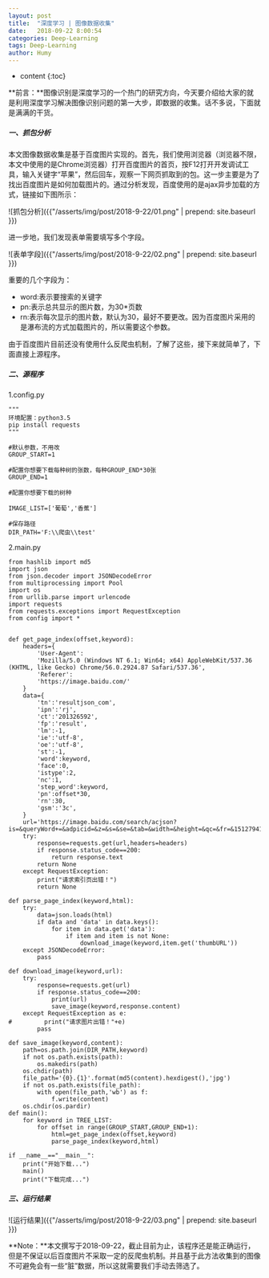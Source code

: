 ```yaml
---
layout: post
title:  "深度学习 | 图像数据收集"
date:   2018-09-22 8:00:54
categories: Deep-Learning
tags: Deep-Learning
author: Humy
---
```

* content
{:toc}

**前言：**图像识别是深度学习的一个热门的研究方向，今天要介绍给大家的就是利用深度学习解决图像识别问题的第一大步，即数据的收集。话不多说，下面就是满满的干货。

##### 一、抓包分析

本文图像数据收集是基于百度图片实现的。首先，我们使用浏览器（浏览器不限，本文中使用的是Chrome浏览器）打开百度图片的首页，按F12打开开发调试工具，输入关键字“苹果”，然后回车，观察一下网页抓取到的包。这一步主要是为了找出百度图片是如何加载图片的。通过分析发现，百度使用的是ajax异步加载的方式，链接如下图所示：




![抓包分析]({{"/asserts/img/post/2018-9-22/01.png" | prepend: site.baseurl }})

进一步地，我们发现表单需要填写多个字段。

![表单字段]({{"/asserts/img/post/2018-9-22/02.png" | prepend: site.baseurl }})

重要的几个字段为：

* word:表示要搜索的关键字
* pn:表示总共显示的图片数，为30*页数
* rn:表示每次显示的图片数，默认为30，最好不要更改。因为百度图片采用的是瀑布流的方式加载图片的，所以需要这个参数。

由于百度图片目前还没有使用什么反爬虫机制，了解了这些，接下来就简单了，下面直接上源程序。

##### 二、源程序

1.config.py

```
"""
环境配置：python3.5
pip install requests
"""

#默认参数，不用改
GROUP_START=1

#配置你想要下载每种树的张数，每种GROUP_END*30张
GROUP_END=1

#配置你想要下载的树种

IMAGE_LIST=['葡萄','香蕉']

#保存路径
DIR_PATH='F:\\爬虫\\test'
```

2.main.py

```
from hashlib import md5
import json
from json.decoder import JSONDecodeError
from multiprocessing import Pool
import os
from urllib.parse import urlencode
import requests
from requests.exceptions import RequestException
from config import *


def get_page_index(offset,keyword):
    headers={
        'User-Agent':
        'Mozilla/5.0 (Windows NT 6.1; Win64; x64) AppleWebKit/537.36 (KHTML, like Gecko) Chrome/56.0.2924.87 Safari/537.36',
        'Referer':
        'https://image.baidu.com/'
    }
    data={
        'tn':'resultjson_com',
        'ipn':'rj',
        'ct':'201326592',
        'fp':'result',
        'lm':-1,
        'ie':'utf-8',
        'oe':'utf-8',
        'st':-1,
        'word':keyword,
        'face':0,
        'istype':2,
        'nc':1,
        'step_word':keyword,
        'pn':offset*30,
        'rn':30,
        'gsm':'3c',
    }
    url='https://image.baidu.com/search/acjson?is=&queryWord+=&adpicid=&z=&s=&se=&tab=&width=&height=&qc=&fr=&1512794125636='+urlencode(data)
    try:
        response=requests.get(url,headers=headers)
        if response.status_code==200:
            return response.text
        return None
    except RequestException:
        print("请求索引页出错！")
        return None

def parse_page_index(keyword,html):
    try:
        data=json.loads(html)
        if data and 'data' in data.keys():
            for item in data.get('data'):
                if item and item is not None:
                    download_image(keyword,item.get('thumbURL'))
    except JSONDecodeError:
        pass

def download_image(keyword,url):
    try:
        response=requests.get(url)
        if response.status_code==200:
            print(url)
            save_image(keyword,response.content)
    except RequestException as e:
#         print("请求图片出错！"+e)
        pass

def save_image(keyword,content):
    path=os.path.join(DIR_PATH,keyword)
    if not os.path.exists(path):
        os.makedirs(path)
    os.chdir(path)
    file_path='{0}.{1}'.format(md5(content).hexdigest(),'jpg')
    if not os.path.exists(file_path):
        with open(file_path,'wb') as f:
            f.write(content)
    os.chdir(os.pardir)
def main():
    for keyword in TREE_LIST:
        for offset in range(GROUP_START,GROUP_END+1):
            html=get_page_index(offset,keyword)
            parse_page_index(keyword,html)

if __name__=="__main__":
    print("开始下载...")
    main()
    print("下载完成...")

```

##### 三、运行结果

![运行结果]({{"/asserts/img/post/2018-9-22/03.png" | prepend: site.baseurl }})

**Note：**本文撰写于2018-09-22，截止目前为止，该程序还是能正确运行，但是不保证以后百度图片不采取一定的反爬虫机制。并且基于此方法收集到的图像不可避免会有一些“脏”数据，所以这就需要我们手动去筛选了。
